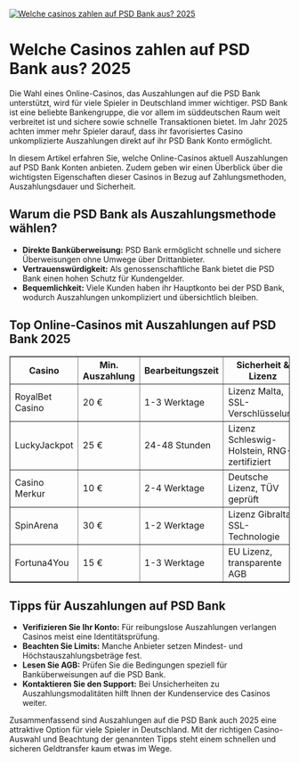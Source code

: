 [![Welche casinos zahlen auf PSD Bank aus? 2025](https://123-caf.pages.dev/gitsignup.png)](https://vrmoo.ru/Bt82HjjY)

<h1>Welche Casinos zahlen auf PSD Bank aus? 2025</h1> <p>Die Wahl eines Online-Casinos, das Auszahlungen auf die PSD Bank unterstützt, wird für viele Spieler in Deutschland immer wichtiger. PSD Bank ist eine beliebte Bankengruppe, die vor allem im süddeutschen Raum weit verbreitet ist und sichere sowie schnelle Transaktionen bietet. Im Jahr 2025 achten immer mehr Spieler darauf, dass ihr favorisiertes Casino unkomplizierte Auszahlungen direkt auf ihr PSD Bank Konto ermöglicht.</p>  <p>In diesem Artikel erfahren Sie, welche Online-Casinos aktuell Auszahlungen auf PSD Bank Konten anbieten. Zudem geben wir einen Überblick über die wichtigsten Eigenschaften dieser Casinos in Bezug auf Zahlungsmethoden, Auszahlungsdauer und Sicherheit.</p>  <h2>Warum die PSD Bank als Auszahlungsmethode wählen?</h2> <ul>   <li><strong>Direkte Banküberweisung:</strong> PSD Bank ermöglicht schnelle und sichere Überweisungen ohne Umwege über Drittanbieter.</li>   <li><strong>Vertrauenswürdigkeit:</strong> Als genossenschaftliche Bank bietet die PSD Bank einen hohen Schutz für Kundengelder.</li>   <li><strong>Bequemlichkeit:</strong> Viele Kunden haben ihr Hauptkonto bei der PSD Bank, wodurch Auszahlungen unkompliziert und übersichtlich bleiben.</li> </ul>  <h2>Top Online-Casinos mit Auszahlungen auf PSD Bank 2025</h2> <table border="1" cellpadding="8" cellspacing="0" style="border-collapse: collapse; width: 100%;">   <thead>     <tr>       <th>Casino</th>       <th>Min. Auszahlung</th>       <th>Bearbeitungszeit</th>       <th>Sicherheit & Lizenz</th>     </tr>   </thead>   <tbody>     <tr>       <td>RoyalBet Casino</td>       <td>20 €</td>       <td>1-3 Werktage</td>       <td>Lizenz Malta, SSL-Verschlüsselung</td>     </tr>     <tr>       <td>LuckyJackpot</td>       <td>25 €</td>       <td>24-48 Stunden</td>       <td>Lizenz Schleswig-Holstein, RNG-zertifiziert</td>     </tr>     <tr>       <td>Casino Merkur</td>       <td>10 €</td>       <td>2-4 Werktage</td>       <td>Deutsche Lizenz, TÜV geprüft</td>     </tr>     <tr>       <td>SpinArena</td>       <td>30 €</td>       <td>1-2 Werktage</td>       <td>Lizenz Gibraltar, SSL-Technologie</td>     </tr>     <tr>       <td>Fortuna4You</td>       <td>15 €</td>       <td>1-3 Werktage</td>       <td>EU Lizenz, transparente AGB</td>     </tr>   </tbody> </table>  <h2>Tipps für Auszahlungen auf PSD Bank</h2> <ul>   <li><strong>Verifizieren Sie Ihr Konto:</strong> Für reibungslose Auszahlungen verlangen Casinos meist eine Identitätsprüfung.</li>   <li><strong>Beachten Sie Limits:</strong> Manche Anbieter setzen Mindest- und Höchstauszahlungsbeträge fest.</li>   <li><strong>Lesen Sie AGB:</strong> Prüfen Sie die Bedingungen speziell für Banküberweisungen auf die PSD Bank.</li>   <li><strong>Kontaktieren Sie den Support:</strong> Bei Unsicherheiten zu Auszahlungsmodalitäten hilft Ihnen der Kundenservice des Casinos weiter.</li> </ul>  <p>Zusammenfassend sind Auszahlungen auf die PSD Bank auch 2025 eine attraktive Option für viele Spieler in Deutschland. Mit der richtigen Casino-Auswahl und Beachtung der genannten Tipps steht einem schnellen und sicheren Geldtransfer kaum etwas im Wege.</p>